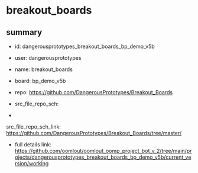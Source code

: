 # breakout_boards
 
## summary 
* id: dangerousprototypes_breakout_boards_bp_demo_v5b
* user: dangerousprototypes
* name: breakout_boards
* board: bp_demo_v5b
* repo: https://github.com/DangerousPrototypes/Breakout_Boards



* src_file_repo_sch: 
*
 src_file_repo_sch_link: https://github.com/DangerousPrototypes/Breakout_Boards/tree/master/
* full details link: https://github.com/oomlout/oomlout_oomp_project_bot_v_2/tree/main/projects/dangerousprototypes_breakout_boards_bp_demo_v5b/current_version/working  






